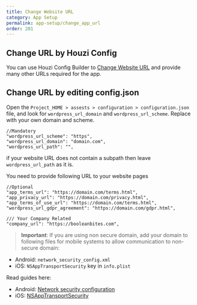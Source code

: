 ```yaml
---
title: Change Website URL
category: App Setup
permalink: app-setup/change_app_url
order: 201
---
```


## Change URL by Houzi Config
 You can use Houzi Config Builder to [Change Website URL](/houzi-builder/basic_setup) and provide many other URLs required for the app. 


## Change URL by editing config.json
Open the `Project_HOME > assests > configuration > configuration.json` file, and look for `wordpress_url_domain` and `wordpress_url_scheme`. Replace with your own domain and scheme.

```
//Mandatory
"wordpress_url_scheme": "https",
"wordpress_url_domain": "domain.com",
"wordpress_url_path": "",
```
if your website URL does not contain a subpath then leave `wordpress_url_path` as it is.

You need to provide following URL to your website pages

```
//Optional
"app_terms_url": "https://domain.com/terms.html",
"app_privacy_url": "https://domain.com/privacy.html",
"app_terms_of_use_url": "https://domain.com/terms.html",
"wordpress_url_gdpr_agreement": "https://domain.com/gdpr.html",

/// Your Company Related
"company_url": "https://booleanbites.com",

```

<!-- 
## Change URL by editing constants.dart
Although not advised, as these will be overriden by config.json, you can hardcode the URLs in constants.dart. Open the `Project_HOME > packages > houzi_package > lib > common > constants.dart` file, and look for `WORDPRESS_URL_DOMAIN` and `WORDPESS_URL_SCHEME`. Replace with your own domain and scheme.

```
//Mandatory
String WORDPRESS_URL_DOMAIN = "domain.com";
String WORDPRESS_URL_SCHEME = "https";
const String WORDPRESS_URL_PATH = "";
```

if your website URL does not contain a subpath then leave `WORDPRESS_URL_PATH` as it is.

You need to provide following URL to your website pages

```
//Optional
const String APP_TERMS_URL = "https://domain.com/terms.html";
const String APP_PRIVACY_URL = "https://domain.com/privacy.html";
const String APP_TERMS_OF_USE_URL = "https://domain.com/terms.html";
const String WORDPRESS_URL_GDPR_AGREEMENT = "https://domain.com/gdpr.html";

/// Your Company Related
String COMPANY_NAME = "BooleanBites Ltd.";
String COMPANY_URL = "https://booleanbites.com";
``` -->

> **Important**: If you are using non secure domain, add your domain to following files for mobile systems to allow communication to non-secure domain: 

- Android: `network_security_config.xml`
- iOS: `NSAppTransportSecurity` key in `info.plist`

Read guides here:

- Android: [Network security configuration](https://developer.android.com/training/articles/security-config)
- iOS: [NSAppTransportSecurity](https://developer.apple.com/documentation/bundleresources/information_property_list/nsapptransportsecurity)



